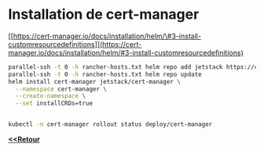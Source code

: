**Installation de cert-manager**
============================

[[https://cert-manager.io/docs/installation/helm/\#3-install-customresourcedefinitions]](https://cert-manager.io/docs/installation/helm/#3-install-customresourcedefinitions)

````bash
parallel-ssh -t 0 -h rancher-hosts.txt helm repo add jetstack https://charts.jetstack.io
parallel-ssh -t 0 -h rancher-hosts.txt helm repo update
helm install cert-manager jetstack/cert-manager \
  --namespace cert-manager \
  --create-namespace \
  --set installCRDs=true


kubectl -n cert-manager rollout status deploy/cert-manager
````

[**<<Retour**][Home]

[Home]: /README.md
